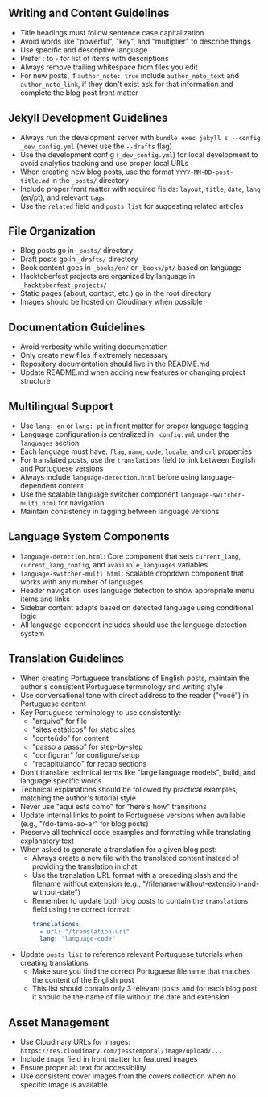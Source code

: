 
## Writing and Content Guidelines

- Title headings must follow sentence case capitalization
- Avoid words like "powerful", "key", and "multiplier" to describe things
- Use specific and descriptive language
- Prefer : to - for list of items with descriptions
- Always remove trailing whitespace from files you edit
- For new posts, if `author_note: true` include `author_note_text` and `author_note_link`, if they don't exist ask for that information and complete the blog post front matter

## Jekyll Development Guidelines

- Always run the development server with `bundle exec jekyll s --config _dev_config.yml` (never use the `--drafts` flag)
- Use the development config (`_dev_config.yml`) for local development to avoid analytics tracking and use proper local URLs
- When creating new blog posts, use the format `YYYY-MM-DD-post-title.md` in the `_posts/` directory
- Include proper front matter with required fields: `layout`, `title`, `date`, `lang` (en/pt), and relevant `tags`
- Use the `related` field and `posts_list` for suggesting related articles

## File Organization

- Blog posts go in `_posts/` directory
- Draft posts go in `_drafts/` directory  
- Book content goes in `_books/en/` or `_books/pt/` based on language
- Hacktoberfest projects are organized by language in `_hacktoberfest_projects/`
- Static pages (about, contact, etc.) go in the root directory
- Images should be hosted on Cloudinary when possible

## Documentation Guidelines

- Avoid verbosity while writing documentation
- Only create new files if extremely necessary
- Repository documentation should live in the README.md
- Update README.md when adding new features or changing project structure

## Multilingual Support

- Use `lang: en` or `lang: pt` in front matter for proper language tagging
- Language configuration is centralized in `_config.yml` under the `languages` section
- Each language must have: `flag`, `name`, `code`, `locale`, and `url` properties
- For translated posts, use the `translations` field to link between English and Portuguese versions
- Always include `language-detection.html` before using language-dependent content
- Use the scalable language switcher component `language-switcher-multi.html` for navigation
- Maintain consistency in tagging between language versions

## Language System Components

- `language-detection.html`: Core component that sets `current_lang`, `current_lang_config`, and `available_languages` variables
- `language-switcher-multi.html`: Scalable dropdown component that works with any number of languages
- Header navigation uses language detection to show appropriate menu items and links
- Sidebar content adapts based on detected language using conditional logic
- All language-dependent includes should use the language detection system

## Translation Guidelines

- When creating Portuguese translations of English posts, maintain the author's consistent Portuguese terminology and writing style
- Use conversational tone with direct address to the reader ("você") in Portuguese content
- Key Portuguese terminology to use consistently:
  - "arquivo" for file
  - "sites estáticos" for static sites
  - "conteúdo" for content
  - "passo a passo" for step-by-step
  - "configurar" for configure/setup
  - "recapitulando" for recap sections
- Don't translate technical terms like "large language models", build, and language specific words
- Technical explanations should be followed by practical examples, matching the author's tutorial style
- Never use "aqui está como" for "here's how" transitions
- Update internal links to point to Portuguese versions when available (e.g., "/do-tema-ao-ar" for blog posts)
- Preserve all technical code examples and formatting while translating explanatory text
- When asked to generate a translation for a given blog post:
  - Always create a new file with the translated content instead of providing the translation in chat
  - Use the translation URL format with a preceding slash and the filename without extension (e.g., "/filename-without-extension-and-without-date")
  - Remember to update both blog posts to contain the `translations` field using the correct format:
    ```yaml
    translations:
      - url: "/translation-url"
      lang: "language-code"
    ```
- Update `posts_list` to reference relevant Portuguese tutorials when creating translations
  - Make sure you find the correct Portuguese filename that matches the content of the English post
  - This list should contain only 3 relevant posts and for each blog post it should be the name of file without the date and extension

## Asset Management

- Use Cloudinary URLs for images: `https://res.cloudinary.com/jesstemporal/image/upload/...`
- Include `image` field in front matter for featured images
- Ensure proper alt text for accessibility
- Use consistent cover images from the covers collection when no specific image is available